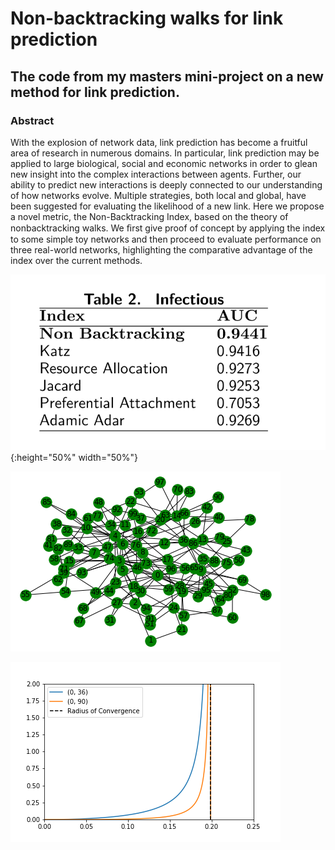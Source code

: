 # Non-backtracking walks for link prediction 
## The code from my masters mini-project on a new method for link prediction.
### Abstract 
With the explosion of network data, link prediction has become a fruitful area of research in numerous domains. In particular, link prediction may be applied to large biological, social and economic networks in order to glean new insight into the complex interactions between agents. Further, our ability to predict new interactions is deeply connected to our understanding of how networks evolve. Multiple strategies, both local and global, have been suggested for evaluating the likelihood of a new link. Here we propose a novel metric, the Non-Backtracking Index, based on the theory of nonbacktracking walks. We ﬁrst give proof of concept by applying the index to some simple toy networks and then proceed to evaluate performance on three real-world networks, highlighting the comparative advantage of the index over the current methods.


![Image description](tableofscores.png){:height="50%" width="50%"}

![Image description](BA.png)

![Radius of convergence](radiusofconvergence3.png)

